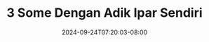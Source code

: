 --- 
title: "3 Some Dengan Adik Ipar Sendiri"
description: "video bokeh 3 Some Dengan Adik Ipar Sendiri   durasi panjang terbaru"
date: 2024-09-24T07:20:03-08:00
file_code: "527veys11x31"
draft: false
cover: "g1ryrui80f6kfecr.jpg"
tags: ["Some", "Dengan", "Adik", "Ipar", "Sendiri", "bokep-indo", "bokep-viral", "bokep-ig"]
length: 1372
fld_id: "1392265"
foldername: "adiksendiri"
categories: ["adiksendiri"]
views: 232
---